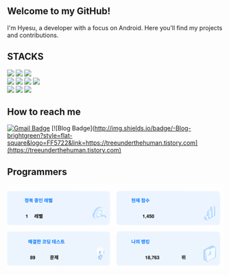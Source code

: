 ## Welcome to my GitHub!
I'm Hyesu, a developer with a focus on Android. Here you'll find my projects and contributions.

## STACKS

<div> 
  <img src="https://img.shields.io/badge/android-34A853?style=for-the-badge&logo=android&logoColor=white"> 
  <img src="https://img.shields.io/badge/kotlin-7F52FF?style=for-the-badge&logo=kotlin&logoColor=white">
  <img src="https://img.shields.io/badge/firebase-DD2C00?style=for-the-badge&logo=firebase&logoColor=white"> 
  <br>

   <img src="https://img.shields.io/badge/unity-FFFFFF?style=for-the-badge&logo=unity&logoColor=black"> 
  <img src="https://img.shields.io/badge/csharp-512BD4?style=for-the-badge&logo=csharp&logoColor=white">
  <img src="https://img.shields.io/badge/lua-2C2D72?style=for-the-badge&logo=lua&logoColor=white"> 
  <img src="https://img.shields.io/badge/json-000000?style=for-the-badge&logo=json&logoColor=white"> 
  <br>

  <img src="https://img.shields.io/badge/java-007396?style=for-the-badge&logo=java&logoColor=white">
  <img src="https://img.shields.io/badge/spring-6DB33F?style=for-the-badge&logo=spring&logoColor=white">
  <img src="https://img.shields.io/badge/mysql-4479A1?style=for-the-badge&logo=mysql&logoColor=white">
  <br>
</div>

## How to reach me
[![Gmail Badge](https://img.shields.io/badge/Gmail-d14836?style=flat-square&logo=Gmail&logoColor=white&link=mailto:aimee39941@gmail.com)](mailto:aimee39941@gmail.com)
[![Blog Badge](http://img.shields.io/badge/-Blog-brightgreen?style=flat-square&logo=FF5722&link=https://treeunderthehuman.tistory.com](https://treeunderthehuman.tistory.com)

## Programmers

[![](https://github.com/ryu-hyesu/github-programmers-rank/blob/master/lib/result.svg)](https://github.com/libtv/github-programmers-rank)
